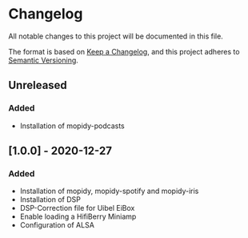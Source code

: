 # Changelog

All notable changes to this project will be documented in this file.

The format is based on [Keep a Changelog](https://keepachangelog.com/en/1.0.0/),
and this project adheres to [Semantic Versioning](https://semver.org/spec/v2.0.0.html).

## Unreleased

### Added

- Installation of mopidy-podcasts

## [1.0.0] - 2020-12-27

### Added

- Installation of mopidy, mopidy-spotify and mopidy-iris
- Installation of DSP
- DSP-Correction file for Uibel EiBox
- Enable loading a HifiBerry Miniamp
- Configuration of ALSA

